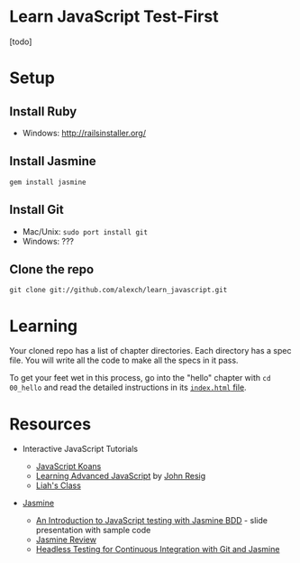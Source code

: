 
# Learn JavaScript Test-First

[todo]

# Setup

## Install Ruby

* Windows: <http://railsinstaller.org/>

## Install Jasmine

    gem install jasmine

## Install Git

* Mac/Unix: `sudo port install git`
* Windows: ???

## Clone the repo

    git clone git://github.com/alexch/learn_javascript.git

# Learning

Your cloned repo has a list of chapter directories. Each directory has a spec file. You will write all the code to make all the specs in it pass.

To get your feet wet in this process, go into the "hello" chapter with `cd 00_hello` and read the detailed instructions in its [`index.html` file](00_hello/index.html).

# Resources

* Interactive JavaScript Tutorials
  * [JavaScript Koans](https://github.com/mrdavidlaing/javascript-koans)
  * [Learning Advanced JavaScript](http://ejohn.org/apps/learn) by [John Resig](http://ejohn.org)
  * [Liah's Class](https://github.com/liahhansen/Learn-to-Program-Javascript)

* [Jasmine](http://pivotal.github.com/jasmine/)
  * [An Introduction to JavaScript testing with Jasmine BDD](https://github.com/searls/jasmine-intro) - slide presentation with sample code
  * [Jasmine Review](http://blog.twoalex.com/2010/12/29/test-your-javascript/)
  * [Headless Testing for Continuous Integration with Git and Jasmine](http://www.sencha.com/blog/2011/01/14/headless-testing-for-continuous-integration-with-git-and-jasmine/)


